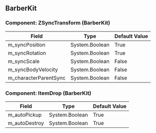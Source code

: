 ## BarberKit

### Component: ZSyncTransform (BarberKit)

|Field|Type|Default Value|
|-----|----|-------------|
|m_syncPosition|System.Boolean|True|
|m_syncRotation|System.Boolean|True|
|m_syncScale|System.Boolean|False|
|m_syncBodyVelocity|System.Boolean|False|
|m_characterParentSync|System.Boolean|False|

### Component: ItemDrop (BarberKit)

|Field|Type|Default Value|
|-----|----|-------------|
|m_autoPickup|System.Boolean|True|
|m_autoDestroy|System.Boolean|True|

